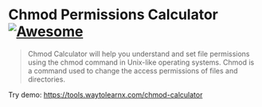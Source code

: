 # Chmod Permissions Calculator [![Awesome](https://cdn.rawgit.com/sindresorhus/awesome/d7305f38d29fed78fa85652e3a63e154dd8e8829/media/badge.svg)](https://github.com/sindresorhus/awesome)

>Chmod Calculator will help you understand and set file permissions using the chmod command in Unix-like operating systems. Chmod is a command used to change the access permissions of files and directories.

Try demo: https://tools.waytolearnx.com/chmod-calculator
